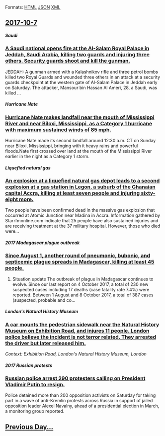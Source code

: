 
Formats: [HTML](2017/10/7/index.html)  [JSON](2017/10/7/index.json)  [XML](2017/10/7/index.xml)  

## [2017-10-7](/news/2017/10/7/index.md)

##### Saudi
### [A Saudi national opens fire at the Al-Salam Royal Palace in Jeddah, Saudi Arabia, killing two guards and injuring three others. Security guards shoot and kill the gunman. ](/news/2017/10/7/a-saudi-national-opens-fire-at-the-al-salam-royal-palace-in-jeddah-saudi-arabia-killing-two-guards-and-injuring-three-others-security-gua.md)
JEDDAH: A gunman armed with a Kalashnikov rifle and three petrol bombs killed two Royal Guards and wounded three others in an attack at a security guards checkpoint at the western gate of Al-Salam Palace in Jeddah early on Saturday. The attacker, Mansour bin Hassan Al Ameri, 28, a Saudi, was killed ...

##### Hurricane Nate
### [Hurricane Nate makes landfall near the mouth of Mississippi River and near Biloxi, Mississippi, as a Category 1 hurricane with maximum sustained winds of 85 mph. ](/news/2017/10/7/hurricane-nate-makes-landfall-near-the-mouth-of-mississippi-river-and-near-biloxi-mississippi-as-a-category-1-hurricane-with-maximum-susta.md)
Hurricane Nate made its second landfall around 12:30 a.m. CT on Sunday near Biloxi, Mississippi, bringing with it heavy rains and powerful floods.Nate first crossed over land at the mouth of the Mississippi River earlier in the night as a Category 1 storm.

##### Liquefied natural gas
### [An explosion at a liquefied natural gas depot leads to a second explosion at a gas station in Legon, a suburb of the Ghanaian capital Accra, killing at least seven people and injuring sixty-eight more. ](/news/2017/10/7/an-explosion-at-a-liquefied-natural-gas-depot-leads-to-a-second-explosion-at-a-gas-station-in-legon-a-suburb-of-the-ghanaian-capital-accra.md)
Two people have been confirmed dead in the massive gas explosion that occurred at Atomic Junction near Madina in Accra. Information gathered by Starrfmonline.com indicate that 25 people have also sustained injuries and are receiving treatment at the 37 military hospital. However, those who died were...

##### 2017 Madagascar plague outbreak
### [Since August 1, another round of pneumonic, bubonic, and septicemic plague spreads in Madagascar, killing at least 45 people. ](/news/2017/10/7/since-august-1-another-round-of-pneumonic-bubonic-and-septicemic-plague-spreads-in-madagascar-killing-at-least-45-people.md)
1. Situation update The outbreak of plague in Madagascar continues to evolve. Since our last report on 4 October 2017, a total of 230 new suspected cases including 17 deaths (case fatality rate 7.4%) were reported. Between 1 August and 8 October 2017, a total of 387 cases (suspected, probable and co...

##### London's Natural History Museum
### [A car mounts the pedestrian sidewalk near the Natural History Museum on Exhibition Road, and injures 11 people. London police believe the incident is not terror related. They arrested the driver but later released him. ](/news/2017/10/7/a-car-mounts-the-pedestrian-sidewalk-near-the-natural-history-museum-on-exhibition-road-and-injures-11-people-london-police-believe-the-in.md)
_Context: Exhibition Road, London's Natural History Museum, London_

##### 2017 Russian protests
### [Russian police arrest 290 protesters calling on President Vladimir Putin to resign. ](/news/2017/10/7/russian-police-arrest-290-protesters-calling-on-president-vladimir-putin-to-resign.md)
Police detained more than 200 opposition activists on Saturday for taking part in a wave of anti-Kremlin protests across Russia in support of jailed opposition leader Alexei Navalny, ahead of a presidential election in March, a monitoring group reported.

## [Previous Day...](/news/2017/10/6/index.md)

